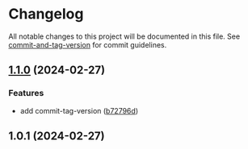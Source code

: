 # Changelog

All notable changes to this project will be documented in this file. See [commit-and-tag-version](https://github.com/absolute-version/commit-and-tag-version) for commit guidelines.

## [1.1.0](https://github.com/codereyinish/AutoChanelog/compare/v1.0.1...v1.1.0) (2024-02-27)


### Features

* add commit-tag-version ([b72796d](https://github.com/codereyinish/AutoChanelog/commit/b72796d0e8acceef14baa8096a6f2bdd89623e1d))

## 1.0.1 (2024-02-27)
